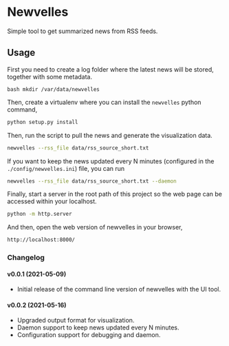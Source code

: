 # Newvelles

Simple tool to get summarized news from RSS feeds.  

## Usage 

First you need to create a log folder where the latest news will be stored, together with some metadata.   

``bash
mkdir /var/data/newvelles
``

Then, create a virtualenv where you can install the `newvelles` python command,  

```bash
python setup.py install 
```

Then, run the script to pull the news and generate the visualization data. 

```bash
newvelles --rss_file data/rss_source_short.txt 
```

If you want to keep the news updated every N minutes (configured in the `./config/newvelles.ini`) file, you can run 


```bash
newvelles --rss_file data/rss_source_short.txt --daemon
```

Finally, start a server in the root path of this project so the web page can be accessed within your localhost. 

```bash
python -m http.server 
```

And then, open the web version of newvelles in your browser,

```bash
http://localhost:8000/
```

### Changelog

#### v0.0.1 (2021-05-09)

* Initial release of the command line version of newvelles with the UI tool. 


#### v0.0.2 (2021-05-16)

* Upgraded output format for visualization. 
* Daemon support to keep news updated every N minutes. 
* Configuration support for debugging and daemon.
